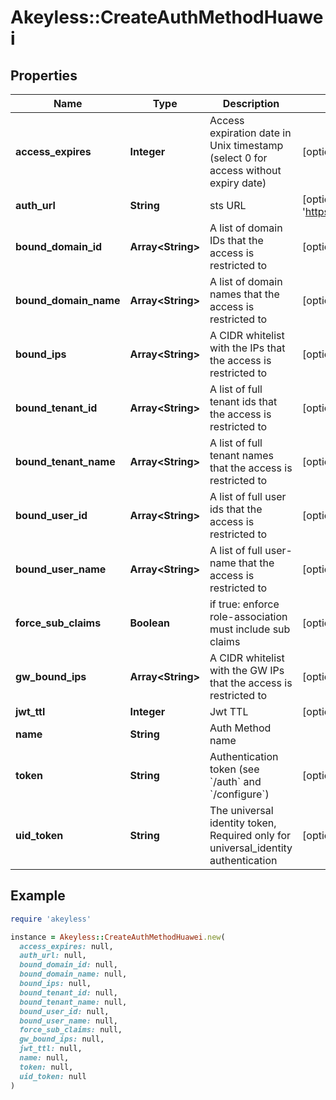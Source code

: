 # Akeyless::CreateAuthMethodHuawei

## Properties

| Name | Type | Description | Notes |
| ---- | ---- | ----------- | ----- |
| **access_expires** | **Integer** | Access expiration date in Unix timestamp (select 0 for access without expiry date) | [optional][default to 0] |
| **auth_url** | **String** | sts URL | [optional][default to &#39;https://iam.myhwclouds.com:443/v3&#39;] |
| **bound_domain_id** | **Array&lt;String&gt;** | A list of domain IDs that the access is restricted to | [optional] |
| **bound_domain_name** | **Array&lt;String&gt;** | A list of domain names that the access is restricted to | [optional] |
| **bound_ips** | **Array&lt;String&gt;** | A CIDR whitelist with the IPs that the access is restricted to | [optional] |
| **bound_tenant_id** | **Array&lt;String&gt;** | A list of full tenant ids that the access is restricted to | [optional] |
| **bound_tenant_name** | **Array&lt;String&gt;** | A list of full tenant names that the access is restricted to | [optional] |
| **bound_user_id** | **Array&lt;String&gt;** | A list of full user ids that the access is restricted to | [optional] |
| **bound_user_name** | **Array&lt;String&gt;** | A list of full user-name that the access is restricted to | [optional] |
| **force_sub_claims** | **Boolean** | if true: enforce role-association must include sub claims | [optional] |
| **gw_bound_ips** | **Array&lt;String&gt;** | A CIDR whitelist with the GW IPs that the access is restricted to | [optional] |
| **jwt_ttl** | **Integer** | Jwt TTL | [optional] |
| **name** | **String** | Auth Method name |  |
| **token** | **String** | Authentication token (see &#x60;/auth&#x60; and &#x60;/configure&#x60;) | [optional] |
| **uid_token** | **String** | The universal identity token, Required only for universal_identity authentication | [optional] |

## Example

```ruby
require 'akeyless'

instance = Akeyless::CreateAuthMethodHuawei.new(
  access_expires: null,
  auth_url: null,
  bound_domain_id: null,
  bound_domain_name: null,
  bound_ips: null,
  bound_tenant_id: null,
  bound_tenant_name: null,
  bound_user_id: null,
  bound_user_name: null,
  force_sub_claims: null,
  gw_bound_ips: null,
  jwt_ttl: null,
  name: null,
  token: null,
  uid_token: null
)
```

